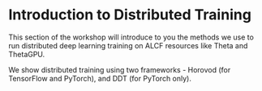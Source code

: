 
# Introduction to Distributed Training

This section of the workshop will introduce to you the methods we use to run distributed deep learning training on ALCF resources like Theta and ThetaGPU.

We show distributed training using two frameworks - Horovod (for TensorFlow and PyTorch), and DDT (for PyTorch only).



